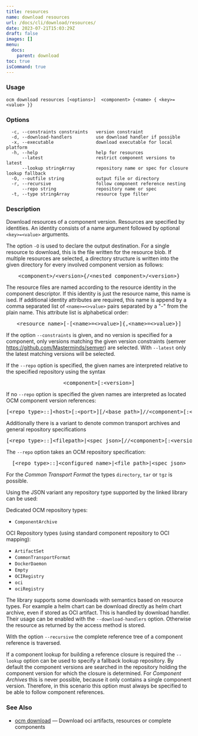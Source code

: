 ```yaml
---
title: resources
name: download resources
url: /docs/cli/download/resources/
date: 2023-07-21T15:03:29Z
draft: false
images: []
menu:
  docs:
    parent: download
toc: true
isCommand: true
---
```

### Usage

```
ocm download resources [<options>]  <component> {<name> { <key>=<value> }}
```

### Options

```
  -c, --constraints constraints   version constraint
  -d, --download-handlers         use download handler if possible
  -x, --executable                download executable for local platform
  -h, --help                      help for resources
      --latest                    restrict component versions to latest
      --lookup stringArray        repository name or spec for closure lookup fallback
  -O, --outfile string            output file or directory
  -r, --recursive                 follow component reference nesting
      --repo string               repository name or spec
  -t, --type stringArray          resource type filter
```

### Description


Download resources of a component version. Resources are specified
by identities. An identity consists of 
a name argument followed by optional <code>&lt;key>=&lt;value></code>
arguments.

The option <code>-O</code> is used to declare the output destination.
For a single resource to download, this is the file written for the
resource blob. If multiple resources are selected, a directory structure
is written into the given directory for every involved component version
as follows:

<center>
    <pre>&lt;component>/&lt;version>{/&lt;nested component>/&lt;version>}</pre>
</center>

The resource files are named according to the resource identity in the
component descriptor. If this identity is just the resource name, this name
is ised. If additional identity attributes are required, this name is
append by a comma separated list of <code>&lt;name>=&lt;>value></code> pairs
separated by a "-" from the plain name. This attribute list is alphabetical
order:

<center>
    <pre>&lt;resource name>[-[&lt;name>=&lt;>value>]{,&lt;name>=&lt;>value>}]</pre>
</center>


If the option <code>--constraints</code> is given, and no version is specified for a component, only versions matching
the given version constraints (semver https://github.com/Masterminds/semver) are selected. With <code>--latest</code> only
the latest matching versions will be selected.

If the <code>--repo</code> option is specified, the given names are interpreted
relative to the specified repository using the syntax

<center>
    <pre>&lt;component>[:&lt;version>]</pre>
</center>

If no <code>--repo</code> option is specified the given names are interpreted 
as located OCM component version references:

<center>
    <pre>[&lt;repo type>::]&lt;host>[:&lt;port>][/&lt;base path>]//&lt;component>[:&lt;version>]</pre>
</center>

Additionally there is a variant to denote common transport archives
and general repository specifications

<center>
    <pre>[&lt;repo type>::]&lt;filepath>|&lt;spec json>[//&lt;component>[:&lt;version>]]</pre>
</center>

The <code>--repo</code> option takes an OCM repository specification:

<center>
    <pre>[&lt;repo type>::]&lt;configured name>|&lt;file path>|&lt;spec json></pre>
</center>

For the *Common Transport Format* the types <code>directory</code>,
<code>tar</code> or <code>tgz</code> is possible.

Using the JSON variant any repository type supported by the 
linked library can be used:

Dedicated OCM repository types:
- `ComponentArchive`

OCI Repository types (using standard component repository to OCI mapping):
- `ArtifactSet`
- `CommonTransportFormat`
- `DockerDaemon`
- `Empty`
- `OCIRegistry`
- `oci`
- `ociRegistry`

The library supports some downloads with semantics based on resource types. For example a helm chart
can be download directly as helm chart archive, even if stored as OCI artifact.
This is handled by download handler. Their usage can be enabled with the <code>--download-handlers</code>
option. Otherwise the resource as returned by the access method is stored.

With the option <code>--recursive</code> the complete reference tree of a component reference is traversed.

If a component lookup for building a reference closure is required
the <code>--lookup</code>  option can be used to specify a fallback
lookup repository. 
By default the component versions are searched in the repository
holding the component version for which the closure is determined.
For *Component Archives* this is never possible, because it only
contains a single component version. Therefore, in this scenario
this option must always be specified to be able to follow component
references.


### See Also

* [ocm download](/docs/cli/download)	 &mdash; Download oci artifacts, resources or complete components

